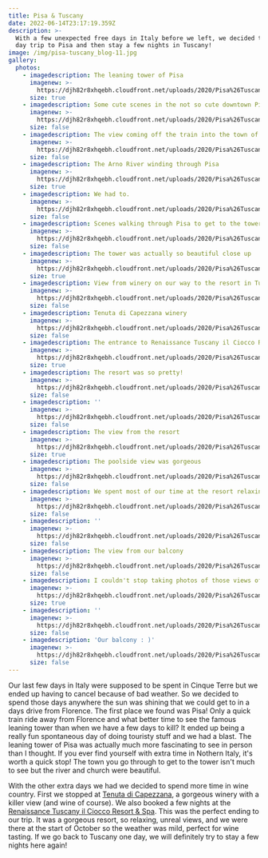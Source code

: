 ```yaml
---
title: Pisa & Tuscany
date: 2022-06-14T23:17:19.359Z
description: >-
  With a few unexpected free days in Italy before we left, we decided to make a
  day trip to Pisa and then stay a few nights in Tuscany!
image: /img/pisa-tuscany_blog-11.jpg
gallery:
  photos:
    - imagedescription: The leaning tower of Pisa
      imagenew: >-
        https://djh82r8xhqebh.cloudfront.net/uploads/2020/Pisa%26Tuscany/Pisa%26Tuscany_Blog-6.jpg
      size: true
    - imagedescription: Some cute scenes in the not so cute downtown Pisa
      imagenew: >-
        https://djh82r8xhqebh.cloudfront.net/uploads/2020/Pisa%26Tuscany/Pisa%26Tuscany_Blog-4.jpg
      size: false
    - imagedescription: The view coming off the train into the town of Pisa
      imagenew: >-
        https://djh82r8xhqebh.cloudfront.net/uploads/2020/Pisa%26Tuscany/Pisa%26Tuscany_Blog-1.jpg
      size: false
    - imagedescription: The Arno River winding through Pisa
      imagenew: >-
        https://djh82r8xhqebh.cloudfront.net/uploads/2020/Pisa%26Tuscany/Pisa%26Tuscany_Blog-3.jpg
      size: true
    - imagedescription: We had to.
      imagenew: >-
        https://djh82r8xhqebh.cloudfront.net/uploads/2020/Pisa%26Tuscany/Pisa%26Tuscany_Blog-5.jpg
      size: false
    - imagedescription: Scenes walking through Pisa to get to the tower
      imagenew: >-
        https://djh82r8xhqebh.cloudfront.net/uploads/2020/Pisa%26Tuscany/Pisa%26Tuscany_Blog-2.jpg
      size: false
    - imagedescription: The tower was actually so beautiful close up
      imagenew: >-
        https://djh82r8xhqebh.cloudfront.net/uploads/2020/Pisa%26Tuscany/Pisa%26Tuscany_Blog-7.jpg
      size: true
    - imagedescription: View from winery on our way to the resort in Tuscany
      imagenew: >-
        https://djh82r8xhqebh.cloudfront.net/uploads/2020/Pisa%26Tuscany/Pisa%26Tuscany_Blog-8.jpg
      size: false
    - imagedescription: Tenuta di Capezzana winery
      imagenew: >-
        https://djh82r8xhqebh.cloudfront.net/uploads/2020/Pisa%26Tuscany/Pisa%26Tuscany_Blog-9.jpg
      size: false
    - imagedescription: The entrance to Renaissance Tuscany il Ciocco Resort & Spa
      imagenew: >-
        https://djh82r8xhqebh.cloudfront.net/uploads/2020/Pisa%26Tuscany/Pisa%26Tuscany_Blog-12.jpg
      size: true
    - imagedescription: The resort was so pretty!
      imagenew: >-
        https://djh82r8xhqebh.cloudfront.net/uploads/2020/Pisa%26Tuscany/Pisa%26Tuscany_Blog-14.jpg
      size: false
    - imagedescription: ''
      imagenew: >-
        https://djh82r8xhqebh.cloudfront.net/uploads/2020/Pisa%26Tuscany/Pisa%26Tuscany_Blog-13.jpg
      size: false
    - imagedescription: The view from the resort
      imagenew: >-
        https://djh82r8xhqebh.cloudfront.net/uploads/2020/Pisa%26Tuscany/Pisa%26Tuscany_Blog-11.jpg
      size: true
    - imagedescription: The poolside view was gorgeous
      imagenew: >-
        https://djh82r8xhqebh.cloudfront.net/uploads/2020/Pisa%26Tuscany/Pisa%26Tuscany_Blog-15.jpg
      size: false
    - imagedescription: We spent most of our time at the resort relaxing by the pool
      imagenew: >-
        https://djh82r8xhqebh.cloudfront.net/uploads/2020/Pisa%26Tuscany/Pisa%26Tuscany_Blog-19.jpg
      size: false
    - imagedescription: ''
      imagenew: >-
        https://djh82r8xhqebh.cloudfront.net/uploads/2020/Pisa%26Tuscany/Pisa%26Tuscany_Blog-16.jpg
      size: false
    - imagedescription: The view from our balcony
      imagenew: >-
        https://djh82r8xhqebh.cloudfront.net/uploads/2020/Pisa%26Tuscany/Pisa%26Tuscany_Blog-10.jpg
      size: false
    - imagedescription: I couldn't stop taking photos of those views of Tuscany!
      imagenew: >-
        https://djh82r8xhqebh.cloudfront.net/uploads/2020/Pisa%26Tuscany/Pisa%26Tuscany_Blog-18.jpg
      size: true
    - imagedescription: ''
      imagenew: >-
        https://djh82r8xhqebh.cloudfront.net/uploads/2020/Pisa%26Tuscany/Pisa%26Tuscany_Blog-17.jpg
      size: false
    - imagedescription: 'Our balcony : )'
      imagenew: >-
        https://djh82r8xhqebh.cloudfront.net/uploads/2020/Pisa%26Tuscany/Pisa%26Tuscany_Blog-20.jpg
      size: false
---
```

Our last few days in Italy were supposed to be spent in Cinque Terre but we ended up having to cancel because of bad weather. So we decided to spend those days anywhere the sun was shining that we could get to in a days drive from Florence. The first place we found was Pisa! Only a quick train ride away from Florence and what better time to see the famous leaning tower than when we have a few days to kill? It ended up being a really fun spontaneous day of doing touristy stuff and we had a blast. The leaning tower of Pisa was actually much more fascinating to see in person than I thought. If you ever find yourself with extra time in Nothern Italy, it's worth a quick stop! The town you go through to get to the tower isn't much to see but the river and church were beautiful.

With the other extra days we had we decided to spend more time in wine country. First we stopped at [Tenuta di Capezzana](https://goo.gl/maps/Tmi53tHukzxMo93A7), a gorgeous winery with a killer view (and wine of course).  We also booked a few nights at the [Renaissance Tuscany il Ciocco Resort & Spa](https://goo.gl/maps/a7YcZe7WP9rET8PU8). This was the perfect ending to our trip.  It was a gorgeous resort, so relaxing, unreal views, and we were there at the start of October so the weather was mild, perfect for wine tasting. If we go back to Tuscany one day, we will definitely try to stay a few nights here again!
